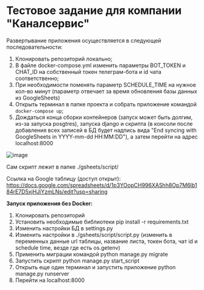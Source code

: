 # Тестовое задание для компании "Каналсервис"
Развертывание приложения осуществляется в следующей последовательности:
1. Клонировать репозиторий локально;
2. В файле docker-compose.yml изменить параметры BOT_TOKEN и CHAT_ID на собственный токен телеграм-бота и id чата соответственно;
3. При необходимости поменять параметр SCHEDULE_TIME на нужное кол-во минут (параметр отвечает за время обновления базы данных из GoogleSheets)
4. Открыть терминал в папке проекта и собрать приложение командой `docker-compose up`;
5. Дождаться конца сборки контейнеров (запуск может быть долгим, из-за запуска posgtres), запуска django и скрипта (в консоли после добавления всех записей в БД будет надпись вида "End syncing with GoogleSheets in YYYY-mm-dd HH:MM:DD"), а затем перейти на адрес localhost:8000


![image](https://user-images.githubusercontent.com/37272928/189197695-70a313f1-379d-443f-a18b-b65bccd06300.png)

Сам скрипт лежит в папке ./gsheets/script/

Ссылка на Google таблицу (доступ открыт):
https://docs.google.com/spreadsheets/d/1p3YOopCH996XAShh8Op7M6lb184rE7D5xjHJiYzmLNs/edit?usp=sharing


**Запуск приложения без Docker:**
1. Клонировать репозиторий
2. Установить необходимые библиотеки pip install -r requirements.txt
3. Изменить настройки БД в settings.py
4. Изменить настройки в ./gsheets/script/script.py (изменить в переменных данные url таблицы, название листа, токен бота, чат id и schedule time, везде где есть os.getenv)
5.  Применить миграции командой python manage.py migrate
6. Запустить скрипт python manage.py start_script
7. Открыть еще один терминал и запустить приложение python manage.py runserver
8. Перейти на localhost:8000
